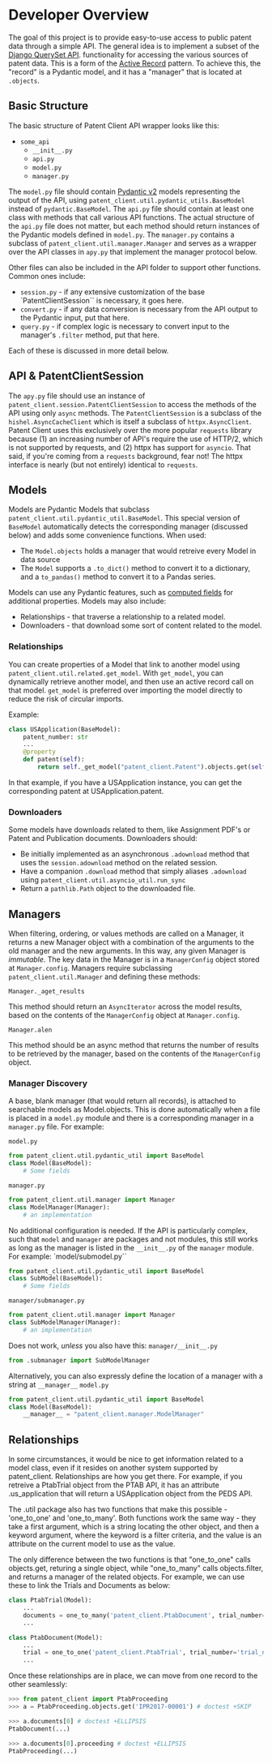 # Developer Overview

The goal of this project is to provide easy-to-use access to public patent data through a simple API.
The general idea is to implement a subset of the
[Django QuerySet API](https://docs.djangoproject.com/en/2.1/ref/models/querysets/). functionality for accessing
the various sources of patent data. This is a form of the [Active Record](https://en.wikipedia.org/wiki/Active_record_pattern)
pattern. To achieve this, the "record" is a Pydantic model, and it has a "manager" that is located at `.objects`.


## Basic Structure

The basic structure of Patent Client API wrapper looks like this:

- `some_api`
  - `__init__.py`
  - `api.py`
  - `model.py`
  - `manager.py`

The `model.py` file should contain [Pydantic v2](https://docs.pydantic.dev/latest/) models representing the output of the API, using `patent_client.util.pydantic_utils.BaseModel`
instead of `pydantic.BaseModel`. The `api.py` file should contain at least one class with methods that call various API functions. The actual structure of the `api.py` file does not matter, but each method should return instances of the Pydantic models defined in `model.py`. The `manager.py` contains a subclass of `patent_client.util.manager.Manager` and serves as a wrapper over the API classes in `apy.py` that implement the manager protocol below.

Other files can also be included in the API folder to support other functions. Common ones include:

- `session.py` - if any extensive customization of the base `PatentClientSession`` is necessary, it goes here.
- `convert.py` - if any data conversion is necessary from the API output to the Pydantic input, put that here.
- `query.py` - if complex logic is necessary to convert input to the manager's `.filter` method, put that here.

Each of these is discussed in more detail below.

## API & PatentClientSession

The `apy.py` file should use an instance of `patent_client.session.PatentClientSession` to access the methods of the API using only `async` methods. The `PatentClientSession` is a subclass of the `hishel.AsyncCacheClient` which is itself a subclass of `httpx.AsyncClient`. Patent Client uses this exclusively over the more popular
`requests` library because (1) an increasing number of API's require the use of HTTP/2, which is not supported by requests, and (2) httpx has support for `asyncio`. That said, if you're coming from a `requests` background, fear not! The httpx interface is nearly (but not entirely) identical to `requests`.

## Models

Models are Pydantic Models that subclass `patent_client.util.pydantic_util.BaseModel`. This special version of `BaseModel` automatically
detects the corresponding manager (discussed below) and adds some convenience functions. When used:

- The `Model.objects` holds a manager that would retreive every Model in data source
- The `Model` supports a `.to_dict()` method to convert it to a dictionary, and a `to_pandas()` method to convert it to a Pandas series.

Models can use any Pydantic features, such as [computed fields](https://docs.pydantic.dev/2.0/usage/computed_fields/) for additional properties.
Models may also include:

- Relationships - that traverse a relationship to a related model.
- Downloaders - that download some sort of content related to the model.

### Relationships

You can create properties of a Model that link to another model using `patent_client.util.related.get_model`. With `get_model`, you can dynamically retrieve
another model, and then use an active record call on that model. `get_model` is preferred over importing the model directly to reduce the risk of circular imports.

Example:

```python
class USApplication(BaseModel):
    patent_number: str
    ...
    @property
    def patent(self):
        return self._get_model("patent_client.Patent").objects.get(self.patent_number)
```

In that example, if you have a USApplication instance, you can get the corresponding patent at USApplication.patent.

### Downloaders

Some models have downloads related to them, like Assignment PDF's or Patent and Publication documents. Downloaders should:

- Be initially implemented as an asynchronous `.adownload` method that uses the `session.adownload` method on the related session.
- Have a companion `.download` method that simply aliases `.adownload` using `patent_client.util.asyncio_util.run_sync`
- Return a `pathlib.Path` object to the downloaded file.

## Managers

When filtering, ordering, or values methods are called on a Manager, it returns a new Manager object with a combination of the arguments to the old manager and the new arguments. In this way, any given Manager is *immutable*. The key data in the Manager is in a `ManagerConfig` object stored at `Manager.config`.
Managers require subclassing `patent_client.util.Manager` and defining these methods:

`Manager._aget_results`

This method should return an `AsyncIterator` across the model results, based on the contents of the `ManagerConfig` object at `Manager.config`.

`Manager.alen`

This method should be an async method that returns the number of results to be retrieved by the manager, based on the contents of the `ManagerConfig` object.


### Manager Discovery
A base, blank manager (that would return all records), is attached to searchable models as Model.objects. This is done automatically when
a file is placed in a `model.py` module and there is a corresponding manager in a `manager.py` file. For example:

`model.py`
```python
from patent_client.util.pydantic_util import BaseModel
class Model(BaseModel):
    # Some fields
```
`manager.py`
```python
from patent_client.util.manager import Manager
class ModelManager(Manager):
    # an implementation
```

No additional configuration is needed. If the API is particularly complex, such that `model` and `manager` are packages and not modules, this still works as long as the manager is
listed in the `__init__.py` of the `manager` module. For example:
`model/submodel.py``
```python
from patent_client.util.pydantic_util import BaseModel
class SubModel(BaseModel):
    # Some fields
```
`manager/submanager.py`
```python
from patent_client.util.manager import Manager
class SubModelManager(Manager):
    # an implementation
```
Does not work, *unless* you also have this:
`manager/__init__.py`
```python
from .submanager import SubModelManager
```

Alternatively, you can also expressly define the location of a manager with a string at `__manager__`
`model.py`
```python
from patent_client.util.pydantic_util import BaseModel
class Model(BaseModel):
    __manager__ = "patent_client.manager.ModelManager"
```

## Relationships

In some circumstances, it would be nice to get information related to a model class, even if it resides on another system supported by patent_client. Relationships are how you get there. For example, if you retreive a PtabTrial object from the PTAB API, it has an attribute .us_application that will return a USApplication object from the PEDS API.

The .util package also has two functions that make this possible - 'one_to_one' and 'one_to_many'. Both functions work the same way -
they take a first argument, which is a string locating the other object, and then a keyword argument, where the keyword is a filter criteria,
and the value is an attribute on the current model to use as the value.

The only difference between the two functions is that "one_to_one" calls objects.get, returing a single object, while "one_to_many"
calls objects.filter, and returns a manager of the related objects. For example, we can use these to link the Trials and Documents as below:

```python
class PtabTrial(Model):
    ...
    documents = one_to_many('patent_client.PtabDocument', trial_number='trial_number')
    ...

class PtabDocument(Model):
    ...
    trial = one_to_one('patent_client.PtabTrial', trial_number='trial_number')
    ...
```

Once these relationships are in place, we can move from one record to the other seamlessly:

```python
>>> from patent_client import PtabProceeding
>>> a = PtabProceeding.objects.get('IPR2017-00001') # doctest +SKIP

>>> a.documents[0] # doctest +ELLIPSIS
PtabDocument(...)

>>> a.documents[0].proceeding # doctest +ELLIPSIS
PtabProceeding(...)

```
